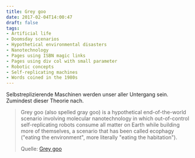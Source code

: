 ```yaml
---
title: Grey goo
date: 2017-02-04T14:00:47
draft: false
tags:
- Artificial life
- Doomsday scenarios
- Hypothetical environmental disasters
- Nanotechnology
- Pages using ISBN magic links
- Pages using div col with small parameter
- Robotic concepts
- Self-replicating machines
- Words coined in the 1980s
---
```


Selbstreplizierende Maschinen werden unser aller Untergang sein.
Zumindest dieser Theorie nach.

> Grey goo (also spelled gray goo) is a hypothetical end-of-the-world scenario
> involving molecular nanotechnology in which out-of-control self-replicating
> robots consume all matter on Earth while building more of themselves, a
> scenario that has been called ecophagy ("eating the environment", more
> literally "eating the habitation").
>
> Quelle: [Grey goo](https://en.wikipedia.org/wiki/Grey_goo)

